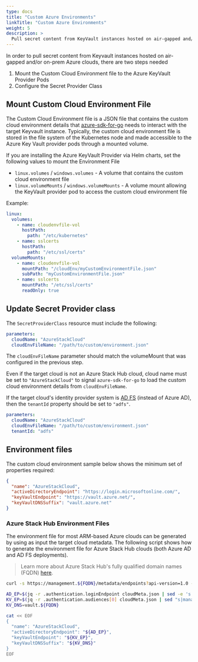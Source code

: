 ```yaml
---
type: docs
title: "Custom Azure Environments"
linkTitle: "Custom Azure Environments"
weight: 5
description: >
  Pull secret content from KeyVault instances hosted on air-gapped and/or on-prem Azure clouds
---
```


In order to pull secret content from Keyvault instances hosted on air-gapped and/or on-prem Azure clouds, there are two steps needed

1. Mount the Custom Cloud Environment file to the Azure KeyVault Provider Pods
2. Configure the Secret Provider Class

## Mount Custom Cloud Environment File

The Custom Cloud Environment file is a JSON file that contains the custom cloud environment details that [azure-sdk-for-go](https://github.com/Azure/azure-sdk-for-go) needs to interact with the target Keyvault instance. Typically, the custom cloud environment file is stored in the file system of the Kubernetes node and made accessible to the Azure Key Vault provider pods through a mounted volume.

If you are installing the Azure KeyVault Provider via Helm charts, set the following values to mount the Environment File

- `linux.volumes` / `windows.volumes` - A volume that contains the custom cloud environment file
- `linux.volumeMounts` / `windows.volumeMounts` - A volume mount allowing the KeyVault provider pod to access the custom cloud environment file

Example:

```yaml
linux:
  volumes:
    - name: cloudenvfile-vol
      hostPath:
        path: "/etc/kubernetes"
    - name: sslcerts
      hostPath:
        path: "/etc/ssl/certs"
  volumeMounts:
    - name: cloudenvfile-vol
      mountPath: "/cloudEnv/myCustomEnvironmentFile.json"
      subPath: "myCustomEnvironmentFile.json"
    - name: sslcerts
      mountPath: "/etc/ssl/certs"
      readOnly: true
```

## Update Secret Provider class

The `SecretProviderClass` resource must include the following:

```yaml
parameters:
  cloudName: "AzureStackCloud"
  cloudEnvFileName: "/path/to/custom/environment.json"
```

The `cloudEnvFileName` parameter should match the volumeMount that was configured in the previous step.

Even if the target cloud is not an Azure Stack Hub cloud, cloud name must be set to `"AzureStackCloud"` to signal `azure-sdk-for-go` to load the custom cloud environment details from `cloudEnvFileName`.

If the target cloud's identity provider system is [AD FS][adfs] (instead of Azure AD), then the `tenantId` property should be set to `"adfs"`.

```yaml
parameters:
  cloudName: "AzureStackCloud"
  cloudEnvFileName: "/path/to/custom/environment.json"
  tenantId: "adfs"
```

## Environment files

The custom cloud environment sample below shows the minimum set of properties required:

```json
{
  "name": "AzureStackCloud",
  "activeDirectoryEndpoint": "https://login.microsoftonline.com/",
  "keyVaultEndpoint": "https://vault.azure.net/",
  "keyVaultDNSSuffix": "vault.azure.net"
}
```

### Azure Stack Hub Environment Files

The environment file for most ARM-based Azure clouds can be generated by using as input the target cloud metadata. The following script shows how to generate the environment file for Azure Stack Hub clouds (both Azure AD and AD FS deployments).

> Learn more about Azure Stack Hub's fully qualified domain names (FQDN) [here][ash-dns].

```bash
curl -s https://management.${FQDN}/metadata/endpoints?api-version=1.0 -o cloudMeta.json

AD_EP=$(jq -r .authentication.loginEndpoint cloudMeta.json | sed -e 's|adfs$||1')
KV_EP=$(jq -r .authentication.audiences[0] cloudMeta.json | sed "s|management.|vault.|1")
KV_DNS=vault.${FQDN}

cat << EOF
{
  "name": "AzureStackCloud",
  "activeDirectoryEndpoint": "${AD_EP}",
  "keyVaultEndpoint": "${KV_EP}",
  "keyVaultDNSSuffix": "${KV_DNS}"
}
EOF
```

[adfs]: https://learn.microsoft.com/windows-server/identity/active-directory-federation-services
[ash-dns]: https://learn.microsoft.com/azure-stack/operator/azure-stack-integrate-dns?#azure-stack-hub-dns-namespace
